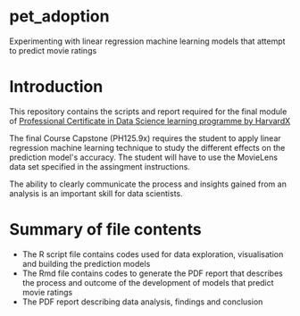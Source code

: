 # pet_adoption
Experimenting with linear regression machine learning models that attempt to predict movie ratings

# Introduction

This repository contains the scripts and report required for the final module of [Professional Certificate in Data Science learning programme by HarvardX](https://www.edx.org/professional-certificate/harvardx-data-science)

The final Course Capstone (PH125.9x) requires the student to apply linear regression machine learning technique to study the different effects on the prediction model's accuracy. 
The student will have to use the MovieLens data set specified in the assingment instructions. 

The ability to clearly communicate the process and insights gained from an analysis is an important skill for data scientists.

# Summary of file contents
* The R script file contains codes used for data exploration, visualisation and building the prediction models
* The Rmd file contains codes to generate the PDF report that describes the process and outcome of the development of models that predict movie ratings
* The PDF report describing data analysis, findings and conclusion

